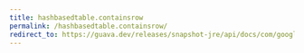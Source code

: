 ```yaml
---
title: hashbasedtable.containsrow
permalink: /hashbasedtable.containsrow/
redirect_to: https://guava.dev/releases/snapshot-jre/api/docs/com/google/common/collect/HashBasedTable.html#containsRow-java.lang.Object-
---
```

